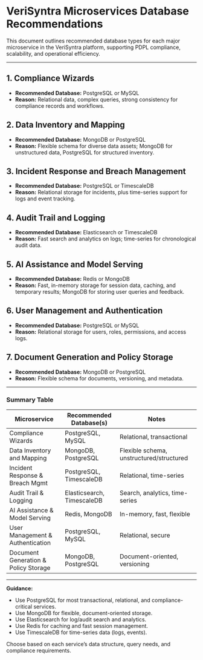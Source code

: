 # VeriSyntra Microservices Database Recommendations

This document outlines recommended database types for each major microservice in the VeriSyntra platform, supporting PDPL compliance, scalability, and operational efficiency.

---

## 1. Compliance Wizards
- **Recommended Database:** PostgreSQL or MySQL
- **Reason:** Relational data, complex queries, strong consistency for compliance records and workflows.

## 2. Data Inventory and Mapping
- **Recommended Database:** MongoDB or PostgreSQL
- **Reason:** Flexible schema for diverse data assets; MongoDB for unstructured data, PostgreSQL for structured inventory.

## 3. Incident Response and Breach Management
- **Recommended Database:** PostgreSQL or TimescaleDB
- **Reason:** Relational storage for incidents, plus time-series support for logs and event tracking.

## 4. Audit Trail and Logging
- **Recommended Database:** Elasticsearch or TimescaleDB
- **Reason:** Fast search and analytics on logs; time-series for chronological audit data.

## 5. AI Assistance and Model Serving
- **Recommended Database:** Redis or MongoDB
- **Reason:** Fast, in-memory storage for session data, caching, and temporary results; MongoDB for storing user queries and feedback.

## 6. User Management and Authentication
- **Recommended Database:** PostgreSQL or MySQL
- **Reason:** Relational storage for users, roles, permissions, and access logs.

## 7. Document Generation and Policy Storage
- **Recommended Database:** MongoDB or PostgreSQL
- **Reason:** Flexible schema for documents, versioning, and metadata.

---

### Summary Table
| Microservice                        | Recommended Database(s)         | Notes                                    |
|-------------------------------------|---------------------------------|------------------------------------------|
| Compliance Wizards                  | PostgreSQL, MySQL               | Relational, transactional                |
| Data Inventory and Mapping          | MongoDB, PostgreSQL             | Flexible schema, unstructured/structured |
| Incident Response & Breach Mgmt     | PostgreSQL, TimescaleDB         | Relational, time-series                  |
| Audit Trail & Logging               | Elasticsearch, TimescaleDB      | Search, analytics, time-series           |
| AI Assistance & Model Serving       | Redis, MongoDB                  | In-memory, fast, flexible                |
| User Management & Authentication    | PostgreSQL, MySQL               | Relational, secure                       |
| Document Generation & Policy Storage| MongoDB, PostgreSQL             | Document-oriented, versioning            |

---

**Guidance:**
- Use PostgreSQL for most transactional, relational, and compliance-critical services.
- Use MongoDB for flexible, document-oriented storage.
- Use Elasticsearch for log/audit search and analytics.
- Use Redis for caching and fast session management.
- Use TimescaleDB for time-series data (logs, events).

Choose based on each service’s data structure, query needs, and compliance requirements.
